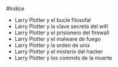 #Indice

* Larry Plotter y el bucle filosofal
* Larry Plotter y la clave secreta del wifi
* Larry Plotter y el prisionero del firewall
* Larry Plotter y el malware de fuego
* Larry Plotter y la orden de unix
* Larry Plotter y el misterio del hacker
* Larry Plotter y los commits de la muerte
